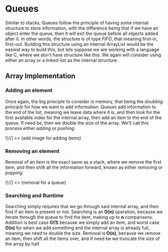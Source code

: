 # Queues

Similar to stacks, Queues follow the principle of having some internal structure to store information, with the difference being that if we have an object enter the queue, then it will exit the queue before all objects added after it. In other words, the structure is of type *FIFO*, that meaning first-in, first-out. Building this structure using an internal ArrayList would be the easiest way to build this, but lets suppose we are working with a language like C, where we don't have structure like this. We again will consider using either an array or a linked-list as the internal structure.

## Array Implementation

### Adding an element
Once again, the big principle to consider is memory, that being the *doubling principle* for how we want to add information. Queues add information to the end of the list, meaning we leave data where it is, and then look for the first available index for the internal array, then add an item to the end of the queue. If need be, then we double the size of the array. We'll call this process either *adding* or *pushing*.

![//] <> (add image for adding items)

### Removing an element
Removal of an item is the exact same as a stack, where we remove the first item, and then shift all the information forward, known as either *removing* or *popping*

![//] <> (removal for a queue)

### Searching and Runtime
Searching simply requires that we go through said internal array, and then find if an item is present or not. Searching is an **O(n)** operation, because we iterate through the queue to find the item, making up to **n** comparisons. Addition is best case **O(1)** because we simply add an item, and worst case **O(n)** for when we add something and the internal array is already full, meaning we need to double the size. Removal is **O(n)**, because we remove an item, then shift all the items over, and if need be we truncate the size of the array by half.


